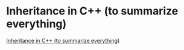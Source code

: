 # Inheritance in C++ (to summarize everything)
[Inheritance in C++ (to summarize everything)](https://aiwithcloud.com/2022/09/15/inheritance_in_c_to_summarize_everything/)